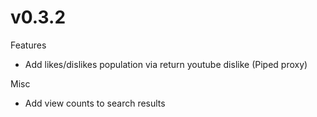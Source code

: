 # v0.3.2

Features

* Add likes/dislikes population via return youtube dislike (Piped proxy)

Misc

* Add view counts to search results
